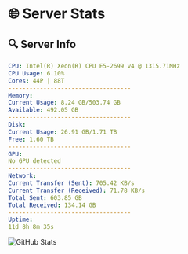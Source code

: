 # 🌐 Server Stats
## 🔍 Server Info
```yaml
CPU: Intel(R) Xeon(R) CPU E5-2699 v4 @ 1315.71MHz
CPU Usage: 6.10%
Cores: 44P | 88T
-----------------------------------
Memory:
Current Usage: 8.24 GB/503.74 GB
Available: 492.05 GB
-----------------------------------
Disk:
Current Usage: 26.91 GB/1.71 TB
Free: 1.60 TB
-----------------------------------
GPU:
No GPU detected
-----------------------------------
Network:
Current Transfer (Sent): 705.42 KB/s
Current Transfer (Received): 71.78 KB/s
Total Sent: 603.85 GB
Total Received: 134.14 GB
-----------------------------------
Uptime:
11d 8h 8m 35s
```
![GitHub Stats](https://img.shields.io/badge/Updated-2025-05-01_01:17:23-blue)